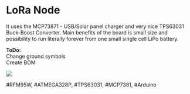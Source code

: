 # LoRa Node

It uses the MCP73871 - USB/Solar panel charger and very nice TPS63031 Buck-Boost Converter. Main benefits of the board is small size and possibility to run literally forever from one small single cell LiPo battery.

<b>ToDo:</b><br>
Change ground symbols<br>
Create BOM<br>

<img src="https://raw.githubusercontent.com/cernohorsky/loranode/master/LoRaNode.jpg" />

#RFM95W, #ATMEGA328P,  #TPS63031, #MCP7381, #Arduino
